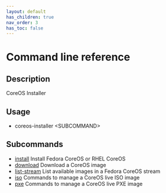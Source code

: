 ```yaml
---
layout: default
has_children: true
nav_order: 3
has_toc: false
---
```


# Command line reference

## Description

CoreOS Installer

## Usage

* coreos-installer &lt;SUBCOMMAND&gt;

## Subcommands

* [install](man/coreos-installer-install.md)  Install Fedora CoreOS or RHEL CoreOS
* [download](man/coreos-installer-download.md)  Download a CoreOS image
* [list-stream](man/coreos-installer-list-stream.md)  List available images in a Fedora CoreOS stream
* [iso](man/coreos-installer-iso.md)  Commands to manage a CoreOS live ISO image
* [pxe](man/coreos-installer-pxe.md)  Commands to manage a CoreOS live PXE image
